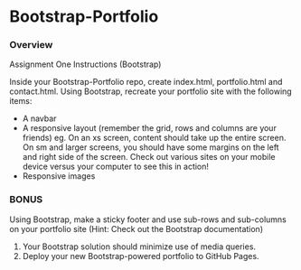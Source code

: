 # Bootstrap-Portfolio

### Overview
Assignment One Instructions (Bootstrap)


Inside your Bootstrap-Portfolio repo, create index.html, portfolio.html and contact.html.
Using Bootstrap, recreate your portfolio site with the following items:

* A navbar
* A responsive layout (remember the grid, rows and columns are your friends)
   eg. On an xs screen, content should take up the entire screen. On sm and larger screens, you should have some margins on the left and right side of the screen. Check out various sites on your mobile device versus your computer to see this in action!
* Responsive images


### BONUS
   Using Bootstrap, make a sticky footer and use sub-rows and sub-columns on your portfolio site (Hint: Check out the Bootstrap documentation)
1. Your Bootstrap solution should minimize use of media queries.
2. Deploy your new Bootstrap-powered portfolio to GitHub Pages.